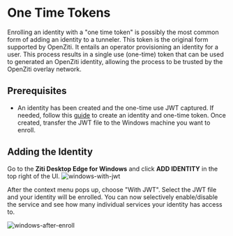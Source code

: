 # One Time Tokens

Enrolling an identity with a "one time token" is possibly the most common form of adding an identity to
a tunneler. This token is the original form supported by OpenZiti. It entails an operator provisioning an identity
for a user. This process results in a single use (one-time) token that can be used to generated an OpenZiti identity,
allowing the process to be trusted by the OpenZiti overlay network.

## Prerequisites
* An identity has been created and the one-time use JWT captured. If needed, follow this [guide](@openzitidocs/learn/core-concepts/identities/creating) to
create an identity and one-time token. Once created, transfer the JWT file to the Windows machine you want to enroll.

## Adding the Identity

Go to the **Ziti Desktop Edge for Windows** and click **ADD IDENTITY** in the top right of the UI.
![windows-with-jwt](/img/ext-jwt-signer/windows-with-jwt.png)

After the context menu pops up, choose "With JWT". Select the JWT file and your identity will be enrolled.
You can now selectively enable/disable the service and see how many individual services your identity has access to.

![windows-after-enroll](/img/clients/windows-after-enroll.png)